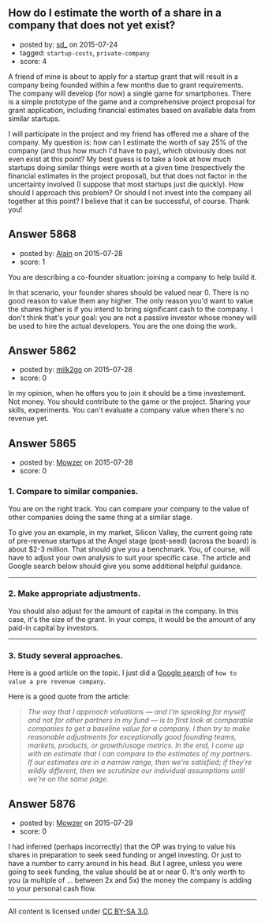 ## How do I estimate the worth of a share in a company that does not yet exist?

- posted by: [sd_](https://stackexchange.com/users/326774/sd) on 2015-07-24
- tagged: `startup-costs`, `private-company`
- score: 4

A friend of mine is about to apply for a startup grant that will result in a company being founded within a few months due to grant requirements. The company will develop (for now) a single game for smartphones. There is a simple prototype of the game and a comprehensive project proposal for grant application, including financial estimates based on available data from similar startups.

I will participate in the project and my friend has offered me a share of the company. My question is: how can I estimate the worth of say 25% of the company (and thus how much I'd have to pay), which obviously does not even exist at this point? My best guess is to take a look at how much startups doing similar things were worth at a given time (respectively the financial estimates in the project proposal), but that does not factor in the uncertainty involved (I suppose that most startups just die quickly). How should I approach this problem? Or should I not invest into the company all together at this point? I believe that it can be successful, of course. Thank you!


## Answer 5868

- posted by: [Alain](https://stackexchange.com/users/21866/alain) on 2015-07-28
- score: 1

You are describing a co-founder situation: joining a company to help build it.

In that scenario, your founder shares should be valued near 0. There is no good reason to value them any higher. The only reason you'd want to value the shares higher is if you intend to bring significant cash to the company. I don't think that's your goal: you are not a passive investor whose money will be used to hire the actual developers. You are the one doing the work.


## Answer 5862

- posted by: [milk2go](https://stackexchange.com/users/6638344/milk2go) on 2015-07-28
- score: 0

In my opinion, when he offers you to join it should be a time investement. Not money. You should contribute to the game or the project. Sharing your skills, experiments. You can't evaluate a company value when there's no revenue yet.


## Answer 5865

- posted by: [Mowzer](https://stackexchange.com/users/1803081/mowzer) on 2015-07-28
- score: 0

<h3>1. Compare to similar companies.</h3>

<p>You are on the right track. You can compare your company to the value of other companies doing the same thing at a similar stage.</p>

<p>To give you an example, in my market, Silicon Valley, the current going rate of pre-revenue startups at the Angel stage (post-seed) (across the board) is about $2-3 million. That should give you a benchmark. You, of course, will have to adjust your own analysis to suit your specific case. The article and Google search below should give you some additional helpful guidance.</p>

<hr>

<h3>2. Make appropriate adjustments.</h3>

<p>You should also adjust for the amount of capital in the company. In this case, it's the size of the grant. In your comps, it would be the amount of any paid-in capital by investors.</p>

<hr>

<h3>3. Study several approaches.</h3>

<p>Here is a good article on the topic. I just did a <a href="https://www.google.com/search?rls=en&amp;q=how%20to%20value%20a%20pre%20revenue%20company&amp;ie=UTF-8&amp;oe=UTF-8" rel="nofollow">Google search</a> of <code>how to value a pre revenue company</code>.</p>

<p>Here is a good quote from the article:</p>

<blockquote>
  <p><em>The way that I approach valuations — and I’m speaking for myself and not for other partners in my fund — is to first look at comparable companies to get a baseline value for a company. I then try to make reasonable adjustments for exceptionally good founding teams, markets, products, or growth/usage metrics. In the end, I come up with an estimate that I can compare to the estimates of my partners. If our estimates are in a narrow range, then we’re satisfied; if they’re wildly different, then we scrutinize our individual assumptions until we’re on the same page.</em></p>
</blockquote>



## Answer 5876

- posted by: [Mowzer](https://stackexchange.com/users/1803081/mowzer) on 2015-07-29
- score: 0

I had inferred (perhaps incorrectly) that the OP was trying to value his shares in preparation to seek seed funding or angel investing. Or just to have a number to carry around in his head. But I agree, unless you were going to seek funding, the value should be at or near 0. It's only worth to you (a multiple of ... between 2x and 5x) the money the company is adding to your personal cash flow.



---

All content is licensed under [CC BY-SA 3.0](https://creativecommons.org/licenses/by-sa/3.0/).

